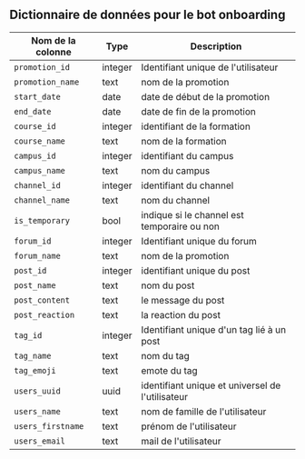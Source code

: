 ## Dictionnaire de données pour le bot onboarding

| Nom de la colonne    | Type         | Description                                      |
|----------------------|--------------|--------------------------------------------------|
| `promotion_id`       | integer      | Identifiant unique de l'utilisateur              |
| `promotion_name`     | text         | nom de la promotion                              |
| `start_date`         | date         | date de début de la promotion                    |
| `end_date`           | date         | date de fin de la promotion                      |
| `course_id`          | integer      | identifiant de la formation                      |
| `course_name`        | text         | nom de la formation                              |
| `campus_id`          | integer      | identifiant du campus                            |
| `campus_name`        | text         | nom du campus                                    |
| `channel_id`         | integer      | identifiant du channel                           |
| `channel_name`       | text         | nom du channel                                   |
| `is_temporary`       | bool         | indique si le channel est temporaire ou non      |
| `forum_id`           | integer      | Identifiant unique du forum                      |
| `forum_name`         | text         | nom de la promotion                              |
| `post_id`            | integer      | identifiant unique du post                       |
| `post_name`          | text         | nom du post                                      |
| `post_content`       | text         | le message du post                               |
| `post_reaction`      | text         | la reaction du post                              |
| `tag_id`             | integer      | Identifiant unique d'un tag lié à un post        |
| `tag_name`           | text         | nom du tag                                       |
| `tag_emoji`          | text         | emote du tag                                     |
| `users_uuid`         | uuid         | identifiant unique et universel de l'utilisateur |
| `users_name`         | text         | nom de famille de l'utilisateur                  |
| `users_firstname`    | text         | prénom de l'utilisateur                          |
| `users_email`        | text         | mail de l'utilisateur                            |